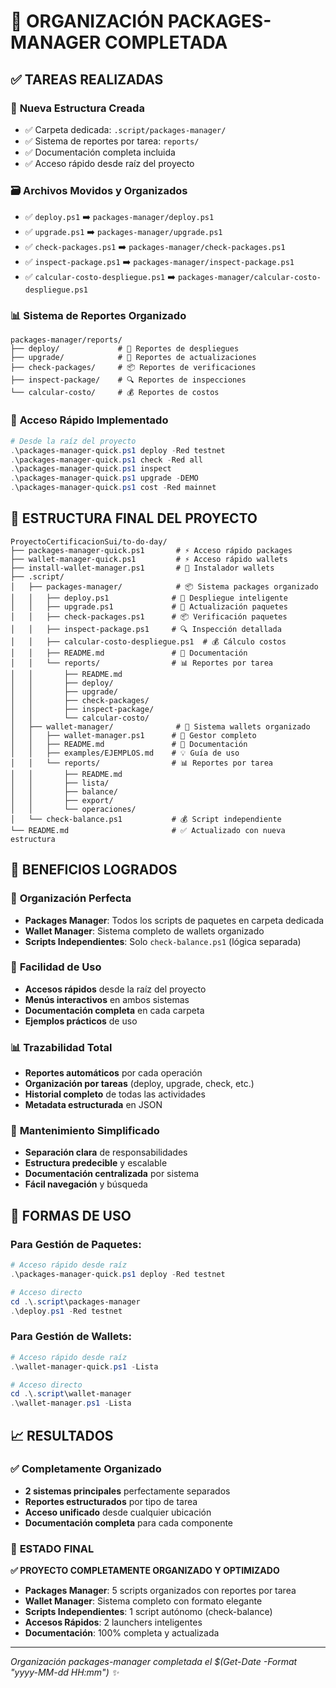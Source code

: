 # 🎉 ORGANIZACIÓN PACKAGES-MANAGER COMPLETADA

## ✅ TAREAS REALIZADAS

### 📂 **Nueva Estructura Creada**
- ✅ Carpeta dedicada: `.script/packages-manager/`
- ✅ Sistema de reportes por tarea: `reports/`
- ✅ Documentación completa incluida
- ✅ Acceso rápido desde raíz del proyecto

### 🗃️ **Archivos Movidos y Organizados**
- ✅ `deploy.ps1` ➡️ `packages-manager/deploy.ps1`
- ✅ `upgrade.ps1` ➡️ `packages-manager/upgrade.ps1`
- ✅ `check-packages.ps1` ➡️ `packages-manager/check-packages.ps1`
- ✅ `inspect-package.ps1` ➡️ `packages-manager/inspect-package.ps1`
- ✅ `calcular-costo-despliegue.ps1` ➡️ `packages-manager/calcular-costo-despliegue.ps1`

### 📊 **Sistema de Reportes Organizado**
```
packages-manager/reports/
├── deploy/             # 🚀 Reportes de despliegues
├── upgrade/            # 🔄 Reportes de actualizaciones
├── check-packages/     # 📦 Reportes de verificaciones
├── inspect-package/    # 🔍 Reportes de inspecciones
└── calcular-costo/     # 💰 Reportes de costos
```

### 🚀 **Acceso Rápido Implementado**
```powershell
# Desde la raíz del proyecto
.\packages-manager-quick.ps1 deploy -Red testnet
.\packages-manager-quick.ps1 check -Red all
.\packages-manager-quick.ps1 inspect
.\packages-manager-quick.ps1 upgrade -DEMO
.\packages-manager-quick.ps1 cost -Red mainnet
```

## 📁 **ESTRUCTURA FINAL DEL PROYECTO**

```
ProyectoCertificacionSui/to-do-day/
├── packages-manager-quick.ps1       # ⚡ Acceso rápido packages
├── wallet-manager-quick.ps1         # ⚡ Acceso rápido wallets
├── install-wallet-manager.ps1       # 🔧 Instalador wallets
├── .script/
│   ├── packages-manager/            # 📦 Sistema packages organizado
│   │   ├── deploy.ps1              # 🚀 Despliegue inteligente
│   │   ├── upgrade.ps1             # 🔄 Actualización paquetes
│   │   ├── check-packages.ps1      # 📦 Verificación paquetes
│   │   ├── inspect-package.ps1     # 🔍 Inspección detallada
│   │   ├── calcular-costo-despliegue.ps1  # 💰 Cálculo costos
│   │   ├── README.md               # 📖 Documentación
│   │   └── reports/                # 📊 Reportes por tarea
│   │       ├── README.md
│   │       ├── deploy/
│   │       ├── upgrade/
│   │       ├── check-packages/
│   │       ├── inspect-package/
│   │       └── calcular-costo/
│   ├── wallet-manager/              # 💼 Sistema wallets organizado
│   │   ├── wallet-manager.ps1      # 🎯 Gestor completo
│   │   ├── README.md               # 📖 Documentación
│   │   ├── examples/EJEMPLOS.md    # 💡 Guía de uso
│   │   └── reports/                # 📊 Reportes por tarea
│   │       ├── README.md
│   │       ├── lista/
│   │       ├── balance/
│   │       ├── export/
│   │       └── operaciones/
│   └── check-balance.ps1           # 💰 Script independiente
└── README.md                       # ✅ Actualizado con nueva estructura
```

## 🎯 **BENEFICIOS LOGRADOS**

### 📂 **Organización Perfecta**
- **Packages Manager**: Todos los scripts de paquetes en carpeta dedicada
- **Wallet Manager**: Sistema completo de wallets organizado
- **Scripts Independientes**: Solo `check-balance.ps1` (lógica separada)

### 🚀 **Facilidad de Uso**
- **Accesos rápidos** desde la raíz del proyecto
- **Menús interactivos** en ambos sistemas
- **Documentación completa** en cada carpeta
- **Ejemplos prácticos** de uso

### 📊 **Trazabilidad Total**
- **Reportes automáticos** por cada operación
- **Organización por tareas** (deploy, upgrade, check, etc.)
- **Historial completo** de todas las actividades
- **Metadata estructurada** en JSON

### 🔧 **Mantenimiento Simplificado**
- **Separación clara** de responsabilidades
- **Estructura predecible** y escalable
- **Documentación centralizada** por sistema
- **Fácil navegación** y búsqueda

## 🚀 **FORMAS DE USO**

### **Para Gestión de Paquetes:**
```powershell
# Acceso rápido desde raíz
.\packages-manager-quick.ps1 deploy -Red testnet

# Acceso directo
cd .\.script\packages-manager
.\deploy.ps1 -Red testnet
```

### **Para Gestión de Wallets:**
```powershell  
# Acceso rápido desde raíz
.\wallet-manager-quick.ps1 -Lista

# Acceso directo
cd .\.script\wallet-manager
.\wallet-manager.ps1 -Lista
```

## 📈 **RESULTADOS**

### ✅ **Completamente Organizado**
- **2 sistemas principales** perfectamente separados
- **Reportes estructurados** por tipo de tarea
- **Acceso unificado** desde cualquier ubicación
- **Documentación completa** para cada componente

### 🎊 **ESTADO FINAL**
**✅ PROYECTO COMPLETAMENTE ORGANIZADO Y OPTIMIZADO**

- **Packages Manager**: 5 scripts organizados con reportes por tarea
- **Wallet Manager**: Sistema completo con formato elegante
- **Scripts Independientes**: 1 script autónomo (check-balance)
- **Accesos Rápidos**: 2 launchers inteligentes
- **Documentación**: 100% completa y actualizada

---
*Organización packages-manager completada el $(Get-Date -Format "yyyy-MM-dd HH:mm") ✨*
